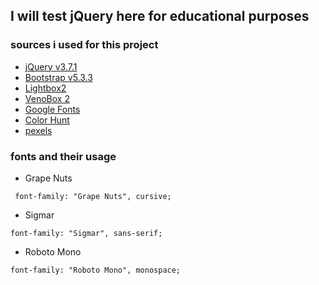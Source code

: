 ## I will test jQuery here for educational purposes

### sources i used for this project

- [jQuery v3.7.1](https://code.jquery.com/jquery-3.7.1.js)
- [Bootstrap v5.3.3](https://github.com/twbs/bootstrap/releases/download/v5.3.3/bootstrap-5.3.3-dist.zip)
- [Lightbox2](https://lokeshdhakar.com/projects/lightbox2/)
- [VenoBox 2](https://veno.es/venobox/)
- [Google Fonts](https://fonts.google.com/)
- [Color Hunt](https://colorhunt.co/)
- [pexels](https://www.pexels.com/)

### fonts and their usage

- Grape Nuts

```
 font-family: "Grape Nuts", cursive;
```

- Sigmar

```
font-family: "Sigmar", sans-serif;
```

- Roboto Mono
```
font-family: "Roboto Mono", monospace;
```